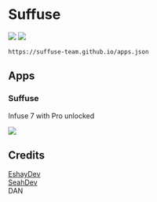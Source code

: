 # Suffuse
<a href="altstore://source?URL=https://suffuse-team.github.io/apps.json"><img src="https://img.shields.io/badge/AltStore-Add%20source-blue?style=for-the-badge&color=388F90"></a>
<a href="https://altsource.by.lao.sb/browse/?source=https://suffuse-team.github.io/apps.json"><img src="https://img.shields.io/badge/AltSource-browse%20source-blue?style=for-the-badge&color=388F90"></a>

`https://suffuse-team.github.io/apps.json`

## Apps
### Suffuse
Infuse 7 with Pro unlocked

<a href="altstore://install?URL=https://github.com/Suffuse-Team/suffuse-team.github.io/releases/download/v7.4.10/Suffuse.v7.4.10.ipa"><img src="https://img.shields.io/badge/AltStore-Install%20Suffuse-blue?style=for-the-badge&color=ff8000"></a>

## Credits
[EshayDev](https://github.com/EshayDev)<br/>
[SeahDev](https://github.com/SeahDev)<br/>
DAN
